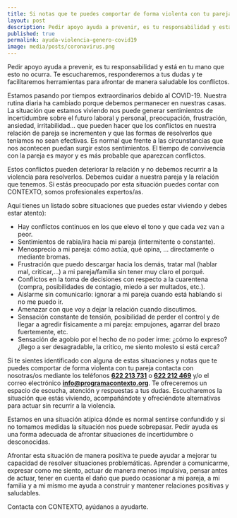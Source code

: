 ```yaml
---
title: Si notas que te puedes comportar de forma violenta con tu pareja durante el periodo de confinamiento contacta con CONTEXTO.
layout: post
description: Pedir apoyo ayuda a prevenir, es tu responsabilidad y está en tu mano que esto no ocurra. Te escucharemos, responderemos a tus dudas y te facilitaremos herramientas para afrontar de manera saludable los conflictos.
published: true
permalink: ayuda-violencia-genero-covid19
image: media/posts/coronavirus.png
---
```


Pedir apoyo ayuda a prevenir, es tu responsabilidad y está en tu mano que esto no ocurra. Te escucharemos, responderemos a tus dudas y te facilitaremos herramientas para afrontar de manera saludable los conflictos.

Estamos pasando por tiempos extraordinarios debido al COVID-19. Nuestra rutina diaria ha cambiado porque debemos permanecer en nuestras casas. La situación que estamos viviendo nos puede generar sentimientos de incertidumbre sobre el futuro laboral y personal, preocupación, frustración, ansiedad, irritabilidad… que pueden hacer que los conflictos en nuestra relación de pareja se incrementen y que las formas de resolverlos que teníamos no sean efectivas. Es normal que frente a las circunstancias que nos acontecen puedan surgir estos sentimientos. El tiempo de convivencia con la pareja es mayor y es más probable que aparezcan conflictos.

Estos conflictos pueden deteriorar la relación y no debemos recurrir a la violencia para resolverlos. Debemos cuidar a nuestra pareja y la relación que tenemos. Si estás preocupado por esta situación puedes contar con CONTEXTO, somos profesionales expertos/as.

Aquí tienes un listado sobre situaciones que puedes estar viviendo y debes estar atento):

- Hay conflictos continuos en los que elevo el tono y que cada vez van a peor.
- Sentimientos de rabia/ira hacia mi pareja (intermitente o constante).
- Menosprecio a mi pareja: cómo actúa, qué opina, … directamente o mediante bromas.
- Frustración que puedo descargar hacia los demás, tratar mal (hablar mal, criticar,...) a mi pareja/familia sin tener muy claro el porqué.
- Conflictos en la toma de decisiones con respecto a la cuarentena (compra, posibilidades de contagio, miedo a ser multados, etc.).
- Aislarme sin comunicarlo: ignorar a mi pareja cuando está hablando si no me puedo ir.
- Amenazar con que voy a dejar la relación cuando discutimos.
- Sensación constante de tensión, posibilidad de perder el control y de llegar a agredir físicamente a mi pareja: empujones, agarrar del brazo fuertemente, etc.
- Sensación de agobio por el hecho de no poder irme: ¿cómo lo expreso? ¿llego a ser desagradable, la critico, me siento molesto si está cerca?

Si te sientes identificado con alguna de estas situaciones y notas que te puedes comportar de forma violenta con tu pareja contacta con nosotras/os mediante los teléfonos **<a href="tel:+34622213731 ">622 213 731</a>** o **<a href="tel:+34622212469">622 212 469</a>** y/o el correo electrónico **<a href="mailto:info@programacontexto.org">info@programacontexto.org</a>**. Te ofreceremos un espacio de escucha, atención y respuestas a tus dudas. Escucharemos la situación que estás viviendo, acompañándote y ofreciéndote alternativas para actuar sin recurrir a la violencia.

Estamos en una situación atípica dónde es normal sentirse confundido y si no tomamos medidas la situación nos puede sobrepasar. Pedir ayuda es una forma adecuada de afrontar situaciones de incertidumbre o desconocidas.

Afrontar esta situación de manera positiva te puede ayudar a mejorar tu capacidad de resolver situaciones problemáticas. Aprender a comunicarme, expresar como me siento, actuar de manera menos impulsiva, pensar antes de actuar, tener en cuenta el daño que puedo ocasionar a mi pareja, a mi familia y a mi mismo me ayuda a construir y mantener relaciones positivas y saludables.

Contacta con CONTEXTO, ayúdanos a ayudarte.
